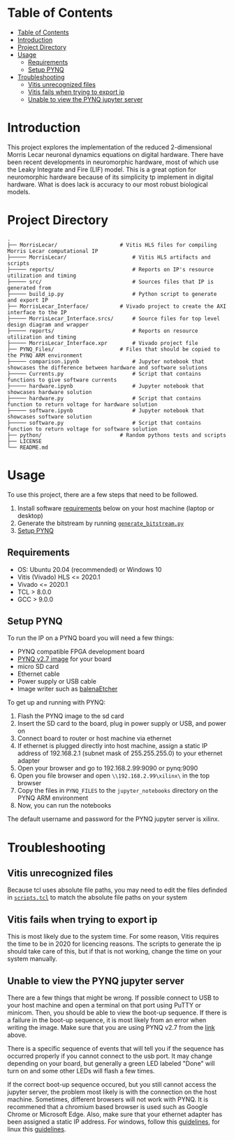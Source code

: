 # Table of Contents

- [Table of Contents](#table-of-contents)
- [Introduction](#introduction)
- [Project Directory](#project-directory)
- [Usage](#usage)
  - [Requirements](#requirements)
  - [Setup PYNQ](#setup-pynq)
- [Troubleshooting](#troubleshooting)
  - [Vitis unrecognized files](#vitis-unrecognized-files)
  - [Vitis fails when trying to export ip](#vitis-fails-when-trying-to-export-ip)
  - [Unable to view the PYNQ jupyter server](#unable-to-view-the-pynq-jupyter-server)

# Introduction

This project explores the implementation of the reduced 2-dimensional Morris Lecar neuronal dynamics equations on digital hardware. There have been recent developments in neuromorphic hardware, most of which use the Leaky Integrate and Fire (LIF) model. This is a great option for neuromorphic hardware because of its simplicity tp implement in digital hardware. What is does lack is accuracy to our most robust biological models. 

# Project Directory
```
. 
├── MorrisLecar/                    # Vitis HLS files for compiling Morris Lecar computational IP
├───── MorrisLecar/                     # Vitis HLS artifacts and scripts
├───── reports/                         # Reports on IP's resource utilization and timing
├───── src/                             # Sources files that IP is generated from
├───── build_ip.py                      # Python script to generate and export IP
├── MorrisLecar_Interface/          # Vivado project to create the AXI interface to the IP
├───── MorrisLecar_Interface.srcs/      # Source files for top level design diagram and wrapper
├───── reports/                         # Reports on resource utilization and timing
├───── MorrisLecar_Interface.xpr        # Vivado project file
├── PYNQ_Files/                     # Files that should be copied to the PYNQ ARM environment
├───── comparison.ipynb                 # Jupyter notebook that showcases the difference between hardware and software solutions
├───── Currents.py                      # Script that contains functions to give software currents
├───── hardware.ipynb                   # Jupyter notebook that showcases hardware solution
├───── hardware.py                      # Script that contains function to return voltage for hardware solution
├───── software.ipynb                   # Jupyter notebook that showcases software solution
├───── software.py                      # Script that contains function to return voltage for software solution
├── python/                         # Random pythons tests and scripts
├── LICENSE
└── README.md
```

# Usage

To use this project, there are a few steps that need to be followed.

1. Install software [requirements](#requirements) below on your host machine (laptop or desktop)
2. Generate the bitstream by running [`generate_bitstream.py`](MorrisLecar_Interface/generate_bitstream.py)
3. [Setup PYNQ](#setup-pynq)

## Requirements

* OS: Ubuntu 20.04 (recommended) or Windows 10
* Vitis (Vivado) HLS <= 2020.1
* Vivado <= 2020.1
* TCL > 8.0.0
* GCC > 9.0.0

## Setup PYNQ

To run the IP on a PYNQ board you will need a few things:

* PYNQ compatible FPGA development board
* [PYNQ v2.7 image](http://www.pynq.io/board.html) for your board
* micro SD card
* Ethernet cable
* Power supply or USB cable
* Image writer such as [balenaEtcher](https://www.balena.io/etcher/)

To get up and running with PYNQ:

1. Flash the PYNQ image to the sd card
2. Insert the SD card to the board, plug in power supply or USB, and power on
3. Connect board to router or host machine via ethernet
4. If ethernet is plugged directly into host machine, assign a static IP address of 192.168.2.1 (subnet mask of 255.255.255.0) to your ethernet adapter 
5. Open your browser and go to 192.168.2.99:9090 or pynq:9090
6. Open you file browser and open `\\192.168.2.99\xilinx\` in the top browser
7. Copy the files in `PYNQ_FILES` to the `jupyter_notebooks` directory on the PYNQ ARM environment
8. Now, you can run the notebooks

The default username and password for the PYNQ jupyter server is xilinx.

# Troubleshooting

## Vitis unrecognized files

Because tcl uses absolute file paths, you may need to edit the files definded in [`scripts.tcl`](MorrisLecar/MorrisLecar/script.tcl) to match the absolute file paths on your system

## Vitis fails when trying to export ip

This is most likely due to the system time. For some reason, Vitis requires the time to be in 2020 for licencing reasons. The scripts to generate the ip should take care of this, but if that is not working, change the time on your system manually.

## Unable to view the PYNQ jupyter server

There are a few things that might be wrong. If possible connect to USB to your host machine and open a terminal on that port using PuTTY or minicom. Then, you should be able to view the boot-up sequence. If there is a failure in the boot-up sequence, it is most likely from an error when writing the image. Make sure that you are using PYNQ v2.7 from the [link]((http://www.pynq.io/board.html)) above.

There is a specific sequence of events that will tell you if the sequence has occurred properly if you cannot connect to the usb port. It may change depending on your board, but generally a green LED labeled "Done" will turn on and some other LEDs will flash a few times.

If the correct boot-up sequence occured, but you still cannot access the jupyter server, the problem most likely is with the connection on the host machine. Sometimes, different browsers will not work with PYNQ. It is recommened that a chromium based browser is used such as Google Chrome or Microsoft Edge. Also, make sure that your ethernet adapter has been assigned a static IP address. For windows, follow this [guidelines](https://kb.netgear.com/27476/How-do-I-set-a-static-IP-address-in-Windows), for linux this [guidelines](https://sites.cns.utexas.edu/oit-blog/blog/how-set-static-ip-linux-machine).